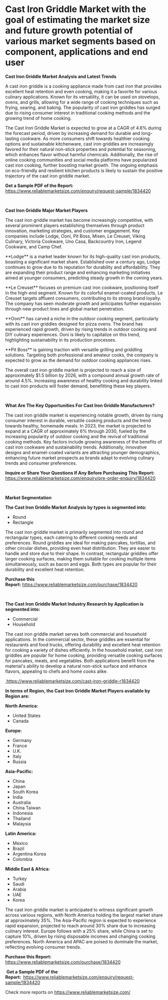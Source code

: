<p><h1>Cast Iron Griddle Market with the goal of estimating the market size and future growth potential of various market segments based on component, applications and end user</h1></p><p><strong>Cast Iron Griddle Market Analysis and Latest Trends</strong></p>
<p><p>A cast iron griddle is a cooking appliance made from cast iron that provides excellent heat retention and even cooking, making it a favorite for various culinary applications. Known for its versatility, it can be used on stovetops, ovens, and grills, allowing for a wide range of cooking techniques such as frying, searing, and baking. The popularity of cast iron griddles has surged due to rising consumer interest in traditional cooking methods and the growing trend of home cooking.</p><p>The Cast Iron Griddle Market is expected to grow at a CAGR of 4.6% during the forecast period, driven by increasing demand for durable and long-lasting cookware. As more consumers shift towards healthier cooking options and sustainable kitchenware, cast iron griddles are increasingly favored for their natural non-stick properties and potential for seasoning, which enhances flavor without harmful chemicals. Additionally, the rise of online cooking communities and social media platforms have popularized cast iron cooking, further boosting market growth. The ongoing emphasis on eco-friendly and resilient kitchen products is likely to sustain the positive trajectory of the cast iron griddle market.</p></p>
<p><strong>Get a Sample PDF of the Report:&nbsp;</strong> <a href="https://www.reliablemarketsize.com/enquiry/request-sample/1834420?utm_campaign=1103&utm_medium=2&utm_source=Github&utm_content=ia&utm_term=09022025&utm_id=cast-iron-griddle">https://www.reliablemarketsize.com/enquiry/request-sample/1834420</a></p>
<p>&nbsp;</p>
<p><strong>Cast Iron Griddle Major Market Players</strong></p>
<p><p>The cast iron griddle market has become increasingly competitive, with several prominent players establishing themselves through product innovation, marketing strategies, and customer engagement. Key companies include Lodge, Ooni, Pit Boss, Misen, Le Creuset, Viking Culinary, Victoria Cookware, Uno Casa, Backcountry Iron, Legend Cookware, and Camp Chef.</p><p>**Lodge** is a market leader known for its high-quality cast iron products, boasting a significant market share. Established over a century ago, Lodge continues to grow due to its reputation for durability and affordability. They are expanding their product range and enhancing marketing initiatives aimed at younger consumers, predicting steady growth in the coming years.</p><p>**Le Creuset** focuses on premium cast iron cookware, positioning itself in the high-end segment. Known for its colorful enamel-coated products, Le Creuset targets affluent consumers, contributing to its strong brand loyalty. The company has seen moderate growth and anticipates further expansion through new product lines and global market penetration.</p><p>**Ooni** has carved a niche in the outdoor cooking segment, particularly with its cast iron griddles designed for pizza ovens. The brand has experienced rapid growth, driven by rising trends in outdoor cooking and DIY culinary experiences. Ooni is likely to capitalize on this trend, highlighting sustainability in its production processes.</p><p>**Pit Boss** is gaining traction with versatile grilling and griddling solutions. Targeting both professional and amateur cooks, the company is expected to grow as the demand for outdoor cooking appliances rises.</p><p>The overall cast iron griddle market is projected to reach a size of approximately $1.5 billion by 2026, with a compound annual growth rate of around 4.5%. Increasing awareness of healthy cooking and durability linked to cast iron products will foster demand, benefitting these key players.</p></p>
<p>&nbsp;</p>
<p><strong>What Are The Key Opportunities For Cast Iron Griddle Manufacturers?</strong></p>
<p><p>The cast iron griddle market is experiencing notable growth, driven by rising consumer interest in durable, versatile cooking products and the trend towards healthy, homemade meals. In 2023, the market is projected to expand at a CAGR of approximately 6% through 2030, fueled by the increasing popularity of outdoor cooking and the revival of traditional cooking methods. Key factors include growing awareness of the benefits of cast iron cookware and sustainability trends. Additionally, innovative designs and enamel-coated variants are attracting younger demographics, enhancing future market prospects as brands adapt to evolving culinary trends and consumer preferences.</p></p>
<p><strong>Inquire or Share Your Questions If Any Before Purchasing This Report:</strong> <a href="https://www.reliablemarketsize.com/enquiry/pre-order-enquiry/1834420?utm_campaign=1103&utm_medium=2&utm_source=Github&utm_content=ia&utm_term=09022025&utm_id=cast-iron-griddle">https://www.reliablemarketsize.com/enquiry/pre-order-enquiry/1834420</a></p>
<p>&nbsp;</p>
<p><strong>Market Segmentation</strong></p>
<p><strong>The Cast Iron Griddle Market Analysis by types is segmented into:</strong></p>
<p><ul><li>Round</li><li>Rectangle</li></ul></p>
<p><p>The cast iron griddle market is primarily segmented into round and rectangular types, each catering to different cooking needs and preferences. Round griddles are ideal for making pancakes, tortillas, and other circular dishes, providing even heat distribution. They are easier to handle and store due to their shape. In contrast, rectangular griddles offer larger cooking surfaces, making them suitable for cooking multiple items simultaneously, such as bacon and eggs. Both types are popular for their durability and excellent heat retention.</p></p>
<p><strong>Purchase this Report:&nbsp;</strong><a href="https://www.reliablemarketsize.com/purchase/1834420?utm_campaign=1103&utm_medium=2&utm_source=Github&utm_content=ia&utm_term=09022025&utm_id=cast-iron-griddle">https://www.reliablemarketsize.com/purchase/1834420</a></p>
<p>&nbsp;</p>
<p><strong>The Cast Iron Griddle Market Industry Research by Application is segmented into:</strong></p>
<p><ul><li>Commercial</li><li>Household</li></ul></p>
<p><p>The cast iron griddle market serves both commercial and household applications. In the commercial sector, these griddles are essential for restaurants and food trucks, offering durability and excellent heat retention for cooking a variety of dishes efficiently. In the household market, cast iron griddles are popular for home cooking, providing versatile cooking surfaces for pancakes, meats, and vegetables. Both applications benefit from the material's ability to develop a natural non-stick surface and enhance flavors, appealing to chefs and home cooks alike.</p></p>
<p><a href="https://www.reliablemarketsize.com/cast-iron-griddle-r1834420?utm_campaign=1103&utm_medium=2&utm_source=Github&utm_content=ia&utm_term=09022025&utm_id=cast-iron-griddle">&nbsp;https://www.reliablemarketsize.com/cast-iron-griddle-r1834420</a></p>
<p><strong>In terms of Region, the Cast Iron Griddle Market Players available by Region are:</strong></p>
<p>
    <p> <strong> North America: </strong>
        <ul>
            <li>United States</li>
            <li>Canada</li>
        </ul>
        </p> 
    <p> <strong> Europe: </strong>
        <ul>
            <li>Germany</li>
            <li>France</li>
            <li>U.K.</li>
            <li>Italy</li>
            <li>Russia</li>
        </ul>
        </p> 
    <p> <strong> Asia-Pacific: </strong>
        <ul>
            <li>China</li>
            <li>Japan</li>
            <li>South Korea</li>
            <li>India</li>
            <li>Australia</li>
            <li>China Taiwan</li>
            <li>Indonesia</li>
            <li>Thailand</li>
            <li>Malaysia</li>
        </ul>
        </p> 
    <p> <strong> Latin America: </strong>
        <ul>
            <li>Mexico</li>
            <li>Brazil</li>
            <li>Argentina Korea</li>
            <li>Colombia</li>
        </ul>
        </p> 
    <p> <strong> Middle East & Africa: </strong>
        <ul>
            <li>Turkey</li>
            <li>Saudi</li>
            <li>Arabia</li>
            <li>UAE</li>
            <li>Korea</li>
        </ul>
    </p>
    </p>
<p><p>The cast iron griddle market is anticipated to witness significant growth across various regions, with North America holding the largest market share at approximately 35%. The Asia-Pacific region is expected to experience rapid expansion, projected to reach around 30% share due to increasing culinary interest. Europe follows with a 25% share, while China is set to capture 10%, driven by rising disposable incomes and changing cooking preferences. North America and APAC are poised to dominate the market, reflecting evolving consumer trends.</p></p>
<p><strong>Purchase this Report: </strong><a href="https://www.reliablemarketsize.com/purchase/1834420?utm_campaign=1103&utm_medium=2&utm_source=Github&utm_content=ia&utm_term=09022025&utm_id=cast-iron-griddle">https://www.reliablemarketsize.com/purchase/1834420</a></p>
<p>&nbsp;<strong>Get a Sample PDF of the Report:&nbsp;&nbsp;</strong><a href="https://www.reliablemarketsize.com/enquiry/request-sample/1834420?utm_campaign=1103&utm_medium=2&utm_source=Github&utm_content=ia&utm_term=09022025&utm_id=cast-iron-griddle">https://www.reliablemarketsize.com/enquiry/request-sample/1834420</a></p>
<p><strong></strong></p>
<p>Check more reports on <a href="https://www.reliablemarketsize.com/?utm_campaign=1103&utm_medium=2&utm_source=Github&utm_content=ia&utm_term=09022025&utm_id=cast-iron-griddle">https://www.reliablemarketsize.com/</a></p>